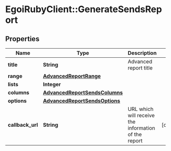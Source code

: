 # EgoiRubyClient::GenerateSendsReport

## Properties
Name | Type | Description | Notes
------------ | ------------- | ------------- | -------------
**title** | **String** | Advanced report title | 
**range** | [**AdvancedReportRange**](AdvancedReportRange.md) |  | 
**lists** | **Integer** |  | 
**columns** | [**AdvancedReportSendsColumns**](AdvancedReportSendsColumns.md) |  | 
**options** | [**AdvancedReportSendsOptions**](AdvancedReportSendsOptions.md) |  | 
**callback_url** | **String** | URL which will receive the information of the report | [optional] 


